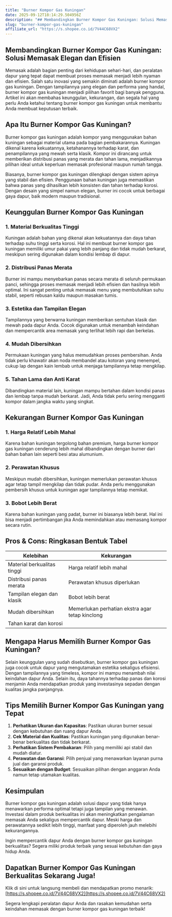 ```yaml
---
title: "Burner Kompor Gas Kuningan"
date: 2025-09-12T18:14:29.504956Z
description: "## Membandingkan Burner Kompor Gas Kuningan: Solusi Memasak Elegan dan Efisien..."
slug: "burner-kompor-gas-kuningan"
affiliate_url: "https://s.shopee.co.id/7V44C68VX2"
---
```

## Membandingkan Burner Kompor Gas Kuningan: Solusi Memasak Elegan dan Efisien

Memasak adalah bagian penting dari kehidupan sehari-hari, dan peralatan dapur yang tepat dapat membuat proses memasak menjadi lebih nyaman dan efisien. Salah satu inovasi yang semakin diminati adalah burner kompor gas kuningan. Dengan tampilannya yang elegan dan performa yang handal, burner kompor gas kuningan menjadi pilihan favorit bagi banyak pengguna. Artikel ini akan membahas keunggulan, kekurangan, dan segala hal yang perlu Anda ketahui tentang burner kompor gas kuningan untuk membantu Anda membuat keputusan terbaik.

## Apa Itu Burner Kompor Gas Kuningan?

Burner kompor gas kuningan adalah kompor yang menggunakan bahan kuningan sebagai material utama pada bagian pembakarannya. Kuningan dikenal karena kekuatannya, ketahanannya terhadap karat, dan penampilannya yang mewah serta klasik. Kompor ini dirancang untuk memberikan distribusi panas yang merata dan tahan lama, menjadikannya pilihan ideal untuk keperluan memasak profesional maupun rumah tangga.

Biasanya, burner kompor gas kuningan dilengkapi dengan sistem apinya yang stabil dan efisien. Penggunaan bahan kuningan juga memastikan bahwa panas yang dihasilkan lebih konsisten dan tahan terhadap korosi. Dengan desain yang simpel namun elegan, burner ini cocok untuk berbagai gaya dapur, baik modern maupun tradisional.

## Keunggulan Burner Kompor Gas Kuningan

### 1. Material Berkualitas Tinggi

Kuningan adalah bahan yang dikenal akan kekuatannya dan daya tahan terhadap suhu tinggi serta korosi. Hal ini membuat burner kompor gas kuningan memiliki umur pakai yang lebih panjang dan tidak mudah berkarat, meskipun sering digunakan dalam kondisi lembap di dapur.

### 2. Distribusi Panas Merata

Burner ini mampu menyebarkan panas secara merata di seluruh permukaan panci, sehingga proses memasak menjadi lebih efisien dan hasilnya lebih optimal. Ini sangat penting untuk memasak menu yang membutuhkan suhu stabil, seperti rebusan kaldu maupun masakan tumis.

### 3. Estetika dan Tampilan Elegan

Tampilannya yang berwarna kuningan memberikan sentuhan klasik dan mewah pada dapur Anda. Cocok digunakan untuk menambah keindahan dan mempercantik area memasak yang terlihat lebih rapi dan berkelas.

### 4. Mudah Dibersihkan

Permukaan kuningan yang halus memudahkan proses pembersihan. Anda tidak perlu khawatir akan noda membandel atau kotoran yang menempel, cukup lap dengan kain lembab untuk menjaga tampilannya tetap mengkilap.

### 5. Tahan Lama dan Anti Karat

Dibandingkan material lain, kuningan mampu bertahan dalam kondisi panas dan lembap tanpa mudah berkarat. Jadi, Anda tidak perlu sering mengganti kompor dalam jangka waktu yang singkat.

## Kekurangan Burner Kompor Gas Kuningan

### 1. Harga Relatif Lebih Mahal

Karena bahan kuningan tergolong bahan premium, harga burner kompor gas kuningan cenderung lebih mahal dibandingkan dengan burner dari bahan bahan lain seperti besi atau alumunium.

### 2. Perawatan Khusus

Meskipun mudah dibersihkan, kuningan memerlukan perawatan khusus agar tetap tampil mengkilap dan tidak pudar. Anda perlu menggunakan pembersih khusus untuk kuningan agar tampilannya tetap memikat.

### 3. Bobot Lebih Berat

Karena bahan kuningan yang padat, burner ini biasanya lebih berat. Hal ini bisa menjadi pertimbangan jika Anda memindahkan atau memasang kompor secara rutin.

## Pros & Cons: Ringkasan Bentuk Tabel

| **Kelebihan** | **Kekurangan** |
|----------------|----------------|
| Material berkualitas tinggi | Harga relatif lebih mahal |
| Distribusi panas merata | Perawatan khusus diperlukan |
| Tampilan elegan dan klasik | Bobot lebih berat |
| Mudah dibersihkan | Memerlukan perhatian ekstra agar tetap kinclong |
| Tahan karat dan korosi |                                        |

## Mengapa Harus Memilih Burner Kompor Gas Kuningan?

Selain keunggulan yang sudah disebutkan, burner kompor gas kuningan juga cocok untuk dapur yang mengutamakan estetika sekaligus efisiensi. Dengan tampilannya yang timeless, kompor ini mampu menambah nilai keindahan dapur Anda. Selain itu, daya tahannya terhadap panas dan korosi menjamin Anda mendapatkan produk yang investasinya sepadan dengan kualitas jangka panjangnya.

## Tips Memilih Burner Kompor Gas Kuningan yang Tepat

1. **Perhatikan Ukuran dan Kapasitas**: Pastikan ukuran burner sesuai dengan kebutuhan dan ruang dapur Anda.
2. **Cek Material dan Kualitas**: Pastikan kuningan yang digunakan benar-benar berkualitas dan tidak berkarat.
3. **Perhatikan Sistem Pembakaran**: Pilih yang memiliki api stabil dan mudah diatur.
4. **Perawatan dan Garansi**: Pilih penjual yang menawarkan layanan purna jual dan garansi produk.
5. **Sesuaikan dengan Budget**: Sesuaikan pilihan dengan anggaran Anda namun tetap utamakan kualitas.

## Kesimpulan

Burner kompor gas kuningan adalah solusi dapur yang tidak hanya menawarkan performa optimal tetapi juga tampilan yang menawan. Investasi dalam produk berkualitas ini akan meningkatkan pengalaman memasak Anda sekaligus mempercantik dapur. Meski harga dan perawatannya sedikit lebih tinggi, manfaat yang diperoleh jauh melebihi kekurangannya.

Ingin mempercantik dapur Anda dengan burner kompor gas kuningan berkualitas? Segera miliki produk terbaik yang sesuai kebutuhan dan gaya hidup Anda.

## Dapatkan Burner Kompor Gas Kuningan Berkualitas Sekarang Juga!

Klik di sini untuk langsung membeli dan mendapatkan promo menarik: [https://s.shopee.co.id/7V44C68VX2](https://s.shopee.co.id/7V44C68VX2)

Segera lengkapi peralatan dapur Anda dan rasakan kemudahan serta keindahan memasak dengan burner kompor gas kuningan terbaik!